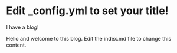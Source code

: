 # Edit _config.yml to set your title!

I have a *blog*!

Hello and welcome to this blog. Edit the index.md file to change this content.
